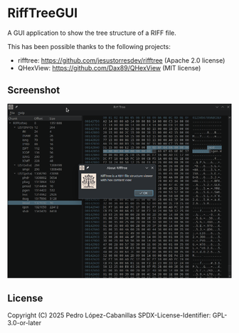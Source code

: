 # RiffTreeGUI
A GUI application to show the tree structure of a RIFF file.

This has been possible thanks to the following projects:

* rifftree: https://github.com/jesustorresdev/rifftree (Apache 2.0 license)
* QHexView: https://github.com/Dax89/QHexView (MIT license)

## Screenshot

![Screenshot](screenshot.png)

## License

Copyright (C) 2025 Pedro López-Cabanillas
SPDX-License-Identifier:  GPL-3.0-or-later
